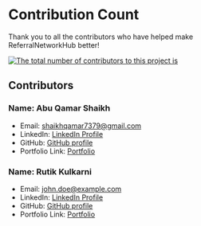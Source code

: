 # Contribution Count

Thank you to all the contributors who have helped make ReferralNetworkHub better! 

[![The total number of contributors to this project is](https://img.shields.io/github/contributors/RutikKulkarni/ReferralNetworkHub)](https://github.com/RutikKulkarni/ReferralNetworkHub/graphs/contributors)

## Contributors

### Name: Abu Qamar Shaikh
- Email: shaikhqamar7379@gmail.com
- LinkedIn: [LinkedIn Profile](https://www.linkedin.com/in/abu-qamar-shaikh-a6a72a274/)
- GitHub: [GitHub profile](https://github.com/AbuQamar7379)
- Portfolio Link: [Portfolio](https://abuqamar-portfolio.netlify.app/)

### Name: Rutik Kulkarni
- Email: john.doe@example.com
- LinkedIn: [LinkedIn Profile](https://www.linkedin.com/in/rutikkulkarni)
- GitHub: [GitHub profile](https://github.com/RutikKulkarni)
- Portfolio Link: [Portfolio](https://www.crio.do/learn/portfolio/rutikkulkarni2001/)
